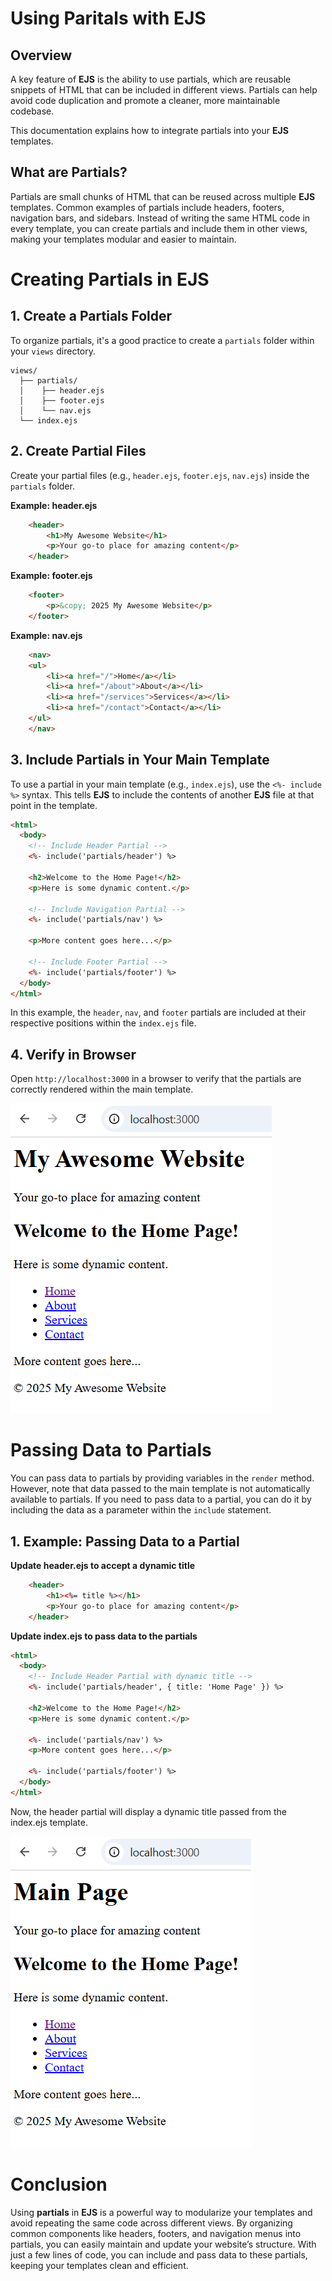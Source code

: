 # Using Paritals with EJS 

## Overview

A key feature of **EJS** is the ability to use partials, which are reusable snippets of HTML that can be included in different views. Partials can help avoid code duplication and promote a cleaner, more maintainable codebase.

This documentation explains how to integrate partials into your **EJS** templates.

## What are Partials?

Partials are small chunks of HTML that can be reused across multiple **EJS** templates. Common examples of partials include headers, footers, navigation bars, and sidebars. Instead of writing the same HTML code in every template, you can create partials and include them in other views, making your templates modular and easier to maintain.

# Creating Partials in EJS

## 1. Create a Partials Folder
To organize partials, it's a good practice to create a ```partials``` folder within your ```views``` directory.

```
views/
  ├── partials/
  │    ├── header.ejs
  │    ├── footer.ejs
  │    └── nav.ejs
  └── index.ejs
```

## 2. Create Partial Files
Create your partial files (e.g., ```header.ejs```, ```footer.ejs```, ```nav.ejs```) inside the ```partials``` folder.

**Example: header.ejs**
```html
    <header>
        <h1>My Awesome Website</h1>
        <p>Your go-to place for amazing content</p>
    </header>
```

**Example: footer.ejs**
```html
    <footer>
        <p>&copy; 2025 My Awesome Website</p>
    </footer>
```

**Example: nav.ejs**
```html
    <nav>
    <ul>
        <li><a href="/">Home</a></li>
        <li><a href="/about">About</a></li>
        <li><a href="/services">Services</a></li>
        <li><a href="/contact">Contact</a></li>
    </ul>
    </nav>
```

## 3. Include Partials in Your Main Template
To use a partial in your main template (e.g., ```index.ejs```), use the ```<%- include %>``` syntax. This tells **EJS** to include the contents of another **EJS** file at that point in the template.

```html
<html>
  <body>
    <!-- Include Header Partial -->
    <%- include('partials/header') %>

    <h2>Welcome to the Home Page!</h2>
    <p>Here is some dynamic content.</p>

    <!-- Include Navigation Partial -->
    <%- include('partials/nav') %>

    <p>More content goes here...</p>

    <!-- Include Footer Partial -->
    <%- include('partials/footer') %>
  </body>
</html>
```
In this example, the ```header```, ```nav```, and ```footer``` partials are included at their respective positions within the ```index.ejs``` file.

## 4. Verify in Browser
Open ```http://localhost:3000``` in a browser to verify that the partials are correctly rendered within the main template.


![Page showing partials](./images/partials1.png)


# Passing Data to Partials
You can pass data to partials by providing variables in the ```render``` method. However, note that data passed to the main template is not automatically available to partials. If you need to pass data to a partial, you can do it by including the data as a parameter within the ```include``` statement.

## 1. Example: Passing Data to a Partial

**Update header.ejs to accept a dynamic title**

```html
    <header>
        <h1><%= title %></h1>
        <p>Your go-to place for amazing content</p>
    </header>
```
**Update index.ejs to pass data to the partials**

```html
<html>
  <body>
    <!-- Include Header Partial with dynamic title -->
    <%- include('partials/header', { title: 'Home Page' }) %>

    <h2>Welcome to the Home Page!</h2>
    <p>Here is some dynamic content.</p>

    <%- include('partials/nav') %>
    <p>More content goes here...</p>

    <%- include('partials/footer') %>
  </body>
</html>
```

Now, the header partial will display a dynamic title passed from the index.ejs template.


![Partials with data passing](./images/partials2.png)


# Conclusion
Using **partials** in **EJS** is a powerful way to modularize your templates and avoid repeating the same code across different views. By organizing common components like headers, footers, and navigation menus into partials, you can easily maintain and update your website’s structure. With just a few lines of code, you can include and pass data to these partials, keeping your templates clean and efficient.
